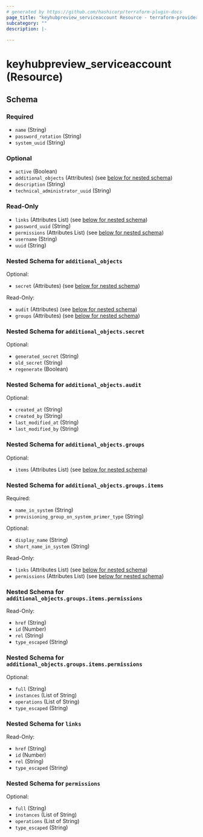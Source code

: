 ```yaml
---
# generated by https://github.com/hashicorp/terraform-plugin-docs
page_title: "keyhubpreview_serviceaccount Resource - terraform-provider-keyhubpreview"
subcategory: ""
description: |-
  
---
```


# keyhubpreview_serviceaccount (Resource)





<!-- schema generated by tfplugindocs -->
## Schema

### Required

- `name` (String)
- `password_rotation` (String)
- `system_uuid` (String)

### Optional

- `active` (Boolean)
- `additional_objects` (Attributes) (see [below for nested schema](#nestedatt--additional_objects))
- `description` (String)
- `technical_administrator_uuid` (String)

### Read-Only

- `links` (Attributes List) (see [below for nested schema](#nestedatt--links))
- `password_uuid` (String)
- `permissions` (Attributes List) (see [below for nested schema](#nestedatt--permissions))
- `username` (String)
- `uuid` (String)

<a id="nestedatt--additional_objects"></a>
### Nested Schema for `additional_objects`

Optional:

- `secret` (Attributes) (see [below for nested schema](#nestedatt--additional_objects--secret))

Read-Only:

- `audit` (Attributes) (see [below for nested schema](#nestedatt--additional_objects--audit))
- `groups` (Attributes) (see [below for nested schema](#nestedatt--additional_objects--groups))

<a id="nestedatt--additional_objects--secret"></a>
### Nested Schema for `additional_objects.secret`

Optional:

- `generated_secret` (String)
- `old_secret` (String)
- `regenerate` (Boolean)


<a id="nestedatt--additional_objects--audit"></a>
### Nested Schema for `additional_objects.audit`

Optional:

- `created_at` (String)
- `created_by` (String)
- `last_modified_at` (String)
- `last_modified_by` (String)


<a id="nestedatt--additional_objects--groups"></a>
### Nested Schema for `additional_objects.groups`

Optional:

- `items` (Attributes List) (see [below for nested schema](#nestedatt--additional_objects--groups--items))

<a id="nestedatt--additional_objects--groups--items"></a>
### Nested Schema for `additional_objects.groups.items`

Required:

- `name_in_system` (String)
- `provisioning_group_on_system_primer_type` (String)

Optional:

- `display_name` (String)
- `short_name_in_system` (String)

Read-Only:

- `links` (Attributes List) (see [below for nested schema](#nestedatt--additional_objects--groups--items--links))
- `permissions` (Attributes List) (see [below for nested schema](#nestedatt--additional_objects--groups--items--permissions))

<a id="nestedatt--additional_objects--groups--items--links"></a>
### Nested Schema for `additional_objects.groups.items.permissions`

Read-Only:

- `href` (String)
- `id` (Number)
- `rel` (String)
- `type_escaped` (String)


<a id="nestedatt--additional_objects--groups--items--permissions"></a>
### Nested Schema for `additional_objects.groups.items.permissions`

Optional:

- `full` (String)
- `instances` (List of String)
- `operations` (List of String)
- `type_escaped` (String)





<a id="nestedatt--links"></a>
### Nested Schema for `links`

Read-Only:

- `href` (String)
- `id` (Number)
- `rel` (String)
- `type_escaped` (String)


<a id="nestedatt--permissions"></a>
### Nested Schema for `permissions`

Optional:

- `full` (String)
- `instances` (List of String)
- `operations` (List of String)
- `type_escaped` (String)

